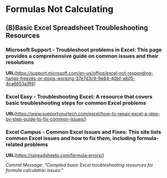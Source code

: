 # Formulas Not Calculating

## (B)Basic Excel Spreadsheet Troubleshooting Resources

### Microsoft Support - Troubleshoot problems in Excel: This page provides a comprehensive guide on common issues and their resolutions

**URL**(https://support.microsoft.com/en-us/office/excel-not-responding-hangs-freezes-or-stops-working-37e7d3c9-9e84-40bf-a805-4ca6853a1ff4)

### Excel Easy - Troubleshooting Excel: A resource that covers basic troubleshooting steps for common Excel problems

**URL**(https://www.supportyourtech.com/excel/how-to-repair-excel-a-step-by-step-guide-to-fix-common-issues/)

### Excel Campus - Common Excel Issues and Fixes: This site lists common Excel issues and how to fix them, including formula-related problems 

 **URL**(https://spreadsheeto.com/formula-errors/)
 
_Commit Message: "Compiled basic Excel troubleshooting resources for formula calculation issues."_
